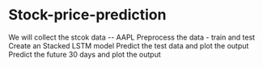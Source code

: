 # Stock-price-prediction

We will collect the stcok data -- AAPL
Preprocess the data - train and test
Create an Stacked LSTM model
Predict the test data and plot the output
Predict the future 30 days and plot the output
